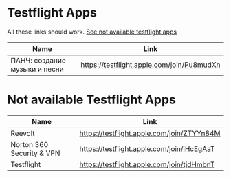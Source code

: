 # Testflight Apps

All these links should work. [See not available testflight apps](#1)

| Name | Link |
| --- | --- |
| ПАНЧ: создание музыки и песни | https://testflight.apple.com/join/Pu8mudXn |

<h1 id="1" name="1">Not available Testflight Apps</h1>

| Name | Link |
| --- | --- |
| Reevolt | https://testflight.apple.com/join/ZTYYn84M |
| Norton 360 Security & VPN | https://testflight.apple.com/join/iHcEgAaT |
| Testflight | https://testflight.apple.com/join/tjdHmbnT |
